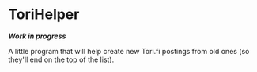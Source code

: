 # ToriHelper

__*Work in progress*__

A little program that will help create new Tori.fi postings from old ones (so they'll end on the top of the list).
